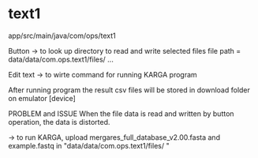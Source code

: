 # text1
app/src/main/java/com/ops/text1

Button -> to look up directory
          to read and write selected files
          file path = data/data/com.ops.text1/files/ ... 
          
Edit text -> to wirte command for running KARGA program

After running program
  the result csv files will be stored in download folder on emulator [device]


PROBLEM and ISSUE
When the file data is read and written by button operation, the data is distorted.

-> to run KARGA, upload mergares_full_database_v2.00.fasta and example.fastq in "data/data/com.ops.text1/files/ " 
